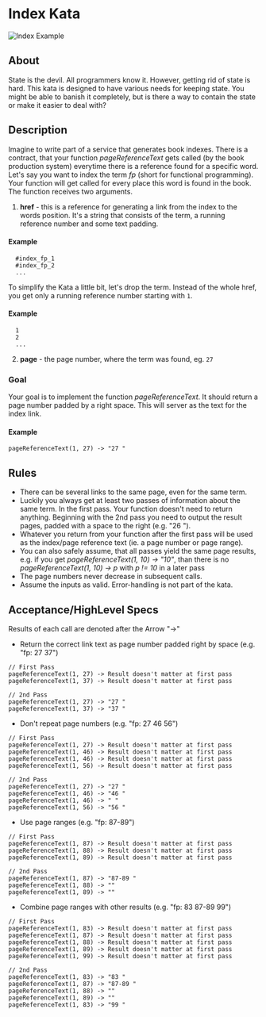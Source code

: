 # Index Kata

![Index Example][index_example]

## About

State is the devil. All programmers know it. However, getting rid of state is hard. This kata is designed to have various needs for keeping state. You might be able to banish it completely, but is there a way to contain the state or make it easier to deal with?

## Description
Imagine to write part of a service that generates book indexes. There is a contract, that your function *pageReferenceText* gets called (by the book production system) everytime there is a reference found for a specific word. Let's say you want to index the term *fp* (short for functional programming). Your function will get called for every place this word is found in the book. The function receives two arguments.

1. **href** - this is a reference for generating a link from the index to the words position. It's a string that consists of the term, a running reference number and some text padding.

#### Example

```
  #index_fp_1
  #index_fp_2
  ...
```

To simplify the Kata a little bit, let's drop the term. Instead of the whole href, you get only a running reference number starting with ```1```.
 
#### Example

```
  1
  2
  ...
```


2. **page** - the page number, where the term was found, eg. ```27```


### Goal
Your goal is to implement the function *pageReferenceText*. It should return a page number padded by a right space. This will server as the text for the index link.

#### Example
```
pageReferenceText(1, 27) -> "27 "
```

## Rules

* There can be several links to the same page, even for the same term. 
* Luckily you always get at least two passes of information about the same term. In the first pass. Your function doesn't need to return anything. Beginning with the 2nd pass you need to output the result pages, padded with a space to the right (e.g. "26 ").
* Whatever you return from your function after the first pass will be used as the index/page reference text (ie. a page number or page range).
* You can also safely assume, that all passes yield the same page results, 
  e.g. if you get *pageReferenceText(1, 10) -> "10"*, than there is no  *pageReferenceText(1, 10) -> p* with *p != 10* in a later pass
* The page numbers never decrease in subsequent calls.
* Assume the inputs as valid. Error-handling is not part of the kata.


## Acceptance/HighLevel Specs

Results of each call are denoted after the Arrow "->"

* Return the correct link text as page number padded right by space (e.g. "fp: 27 37") 
```
// First Pass
pageReferenceText(1, 27) -> Result doesn't matter at first pass
pageReferenceText(1, 37) -> Result doesn't matter at first pass

// 2nd Pass
pageReferenceText(1, 27) -> "27 "
pageReferenceText(1, 37) -> "37 "
```

* Don't repeat page numbers (e.g. "fp: 27 46 56") 
```
// First Pass
pageReferenceText(1, 27) -> Result doesn't matter at first pass
pageReferenceText(1, 46) -> Result doesn't matter at first pass
pageReferenceText(1, 46) -> Result doesn't matter at first pass
pageReferenceText(1, 56) -> Result doesn't matter at first pass

// 2nd Pass
pageReferenceText(1, 27) -> "27 "
pageReferenceText(1, 46) -> "46 "
pageReferenceText(1, 46) -> " "
pageReferenceText(1, 56) -> "56 "
```

* Use page ranges (e.g. "fp: 87-89") 
```
// First Pass
pageReferenceText(1, 87) -> Result doesn't matter at first pass
pageReferenceText(1, 88) -> Result doesn't matter at first pass
pageReferenceText(1, 89) -> Result doesn't matter at first pass

// 2nd Pass
pageReferenceText(1, 87) -> "87-89 "
pageReferenceText(1, 88) -> ""
pageReferenceText(1, 89) -> ""

```

* Combine page ranges with other results  (e.g. "fp: 83 87-89 99") 
```
// First Pass
pageReferenceText(1, 83) -> Result doesn't matter at first pass
pageReferenceText(1, 87) -> Result doesn't matter at first pass
pageReferenceText(1, 88) -> Result doesn't matter at first pass
pageReferenceText(1, 89) -> Result doesn't matter at first pass
pageReferenceText(1, 99) -> Result doesn't matter at first pass

// 2nd Pass
pageReferenceText(1, 83) -> "83 "
pageReferenceText(1, 87) -> "87-89 "
pageReferenceText(1, 88) -> ""
pageReferenceText(1, 89) -> ""
pageReferenceText(1, 83) -> "99 "

```


[index_example]: ./img/index.png

